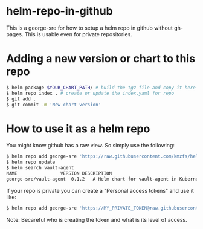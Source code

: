 # helm-repo-in-github

This is a george-sre for how to setup a helm repo in github without gh-pages. This is usable even for private repositories.


# Adding a new version or chart to this repo

```bash
$ helm package $YOUR_CHART_PATH/ # build the tgz file and copy it here
$ helm repo index . # create or update the index.yaml for repo
$ git add .
$ git commit -m 'New chart version'
```

# How to use it as a helm repo

You might know github has a raw view. So simply use the following:

```bash
$ helm repo add george-sre 'https://raw.githubusercontent.com/kmzfs/helm-repo-in-github/master/'
$ helm repo update
$ helm search vault-agent
NAME            	VERSION	DESCRIPTION
george-sre/vault-agent	0.1.2  	A Helm chart for vault-agent in Kubernetes
```

If your repo is private you can create a "Personal access tokens" and use it like:

```bash
$ helm repo add george-sre 'https://MY_PRIVATE_TOKEN@raw.githubusercontent.com/kmzfs/helm-repo-in-github/master/'
```

Note: Becareful who is creating the token and what is its level of access.
